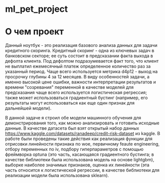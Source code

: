 # ml_pet_project
# О чем проект
Данный ноутбук - это реализация базового анализа данных для задачи кредитного скоринга. Кредитный скоринг - одна из ключевых задач в банковском секторе; ее суть состоит в предсказании факта выхода в дефолта клиента. Под дефолтом подразумевается факт того, что клиент не выплатил ежемесячный платеж определенное количество раз за указанный период. Чаще всего используется метрика d4p12 - выход на просрочку глубины 4 за 12 месяцев. В виду особенностей задачи, а именно высокой цене ошибки, важности интерпретации результатов и времени "созревания" переменной в качестве моделей для предсказания чаще всего используется логистическая регрессия; также может использоваться градиентный бустинг (например, его результаты могут использоваться как еще один признак для дальнейшей модели).

В данной задаче я строил обе модели машинного обучения для демонстрирования того, как можно анализировать и готовить исходные данные. В качестве датасета был взят открытый набор данных https://www.kaggle.com/datasets/ranadeep/credit-risk-dataset из kaggle. В работе были проведены такие действия как реализация функции для отрисовки линейности признака по woe, первичному feaute engineering, отбору переменных по iv, подбору гиперпараметров с помощью фреймворка optuna (это часть, касающаяся градиентного бустинга; в качестве библиотеки была использована модель на основе lightgbm), выборке наиболее значимых признаков, оценка их линейности (эта часть относится к логистической регрессии, в качестве библиотеки для реализации модели была использована sklearn).
